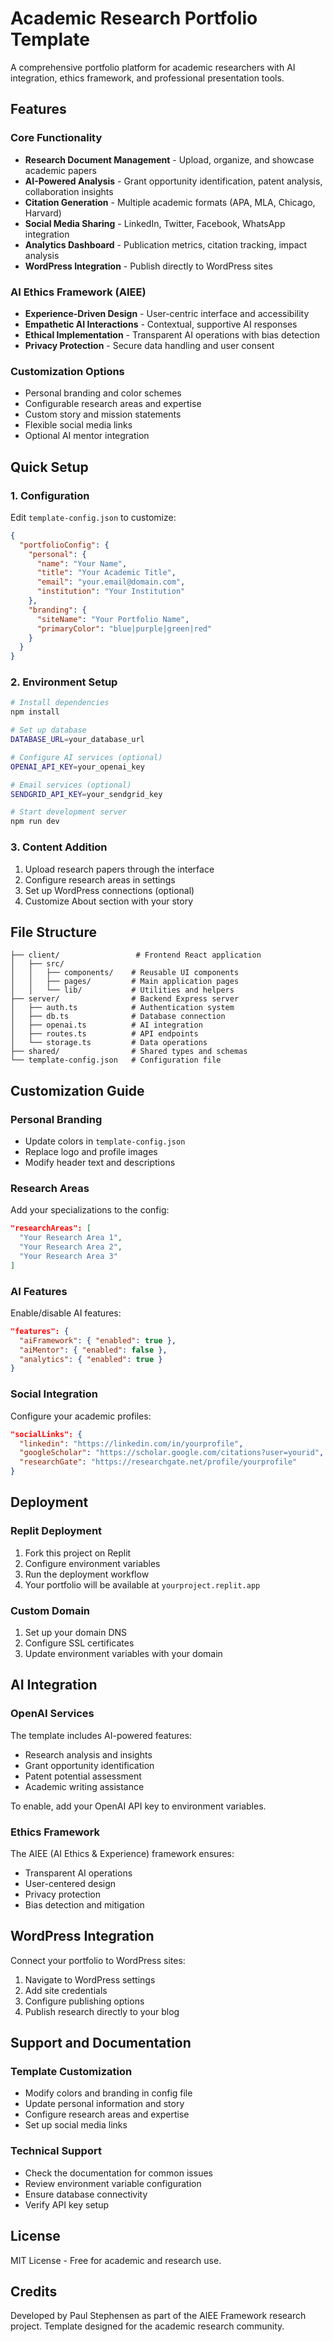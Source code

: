 # Academic Research Portfolio Template

A comprehensive portfolio platform for academic researchers with AI integration, ethics framework, and professional presentation tools.

## Features

### Core Functionality
- **Research Document Management** - Upload, organize, and showcase academic papers
- **AI-Powered Analysis** - Grant opportunity identification, patent analysis, collaboration insights
- **Citation Generation** - Multiple academic formats (APA, MLA, Chicago, Harvard)
- **Social Media Sharing** - LinkedIn, Twitter, Facebook, WhatsApp integration
- **Analytics Dashboard** - Publication metrics, citation tracking, impact analysis
- **WordPress Integration** - Publish directly to WordPress sites

### AI Ethics Framework (AIEE)
- **Experience-Driven Design** - User-centric interface and accessibility
- **Empathetic AI Interactions** - Contextual, supportive AI responses
- **Ethical Implementation** - Transparent AI operations with bias detection
- **Privacy Protection** - Secure data handling and user consent

### Customization Options
- Personal branding and color schemes
- Configurable research areas and expertise
- Custom story and mission statements
- Flexible social media links
- Optional AI mentor integration

## Quick Setup

### 1. Configuration
Edit `template-config.json` to customize:
```json
{
  "portfolioConfig": {
    "personal": {
      "name": "Your Name",
      "title": "Your Academic Title",
      "email": "your.email@domain.com",
      "institution": "Your Institution"
    },
    "branding": {
      "siteName": "Your Portfolio Name",
      "primaryColor": "blue|purple|green|red"
    }
  }
}
```

### 2. Environment Setup
```bash
# Install dependencies
npm install

# Set up database
DATABASE_URL=your_database_url

# Configure AI services (optional)
OPENAI_API_KEY=your_openai_key

# Email services (optional)
SENDGRID_API_KEY=your_sendgrid_key

# Start development server
npm run dev
```

### 3. Content Addition
1. Upload research papers through the interface
2. Configure research areas in settings
3. Set up WordPress connections (optional)
4. Customize About section with your story

## File Structure

```
├── client/                 # Frontend React application
│   ├── src/
│   │   ├── components/    # Reusable UI components
│   │   ├── pages/         # Main application pages
│   │   └── lib/           # Utilities and helpers
├── server/                # Backend Express server
│   ├── auth.ts            # Authentication system
│   ├── db.ts              # Database connection
│   ├── openai.ts          # AI integration
│   ├── routes.ts          # API endpoints
│   └── storage.ts         # Data operations
├── shared/                # Shared types and schemas
└── template-config.json   # Configuration file
```

## Customization Guide

### Personal Branding
- Update colors in `template-config.json`
- Replace logo and profile images
- Modify header text and descriptions

### Research Areas
Add your specializations to the config:
```json
"researchAreas": [
  "Your Research Area 1",
  "Your Research Area 2",
  "Your Research Area 3"
]
```

### AI Features
Enable/disable AI features:
```json
"features": {
  "aiFramework": { "enabled": true },
  "aiMentor": { "enabled": false },
  "analytics": { "enabled": true }
}
```

### Social Integration
Configure your academic profiles:
```json
"socialLinks": {
  "linkedin": "https://linkedin.com/in/yourprofile",
  "googleScholar": "https://scholar.google.com/citations?user=yourid",
  "researchGate": "https://researchgate.net/profile/yourprofile"
}
```

## Deployment

### Replit Deployment
1. Fork this project on Replit
2. Configure environment variables
3. Run the deployment workflow
4. Your portfolio will be available at `yourproject.replit.app`

### Custom Domain
1. Set up your domain DNS
2. Configure SSL certificates
3. Update environment variables with your domain

## AI Integration

### OpenAI Services
The template includes AI-powered features:
- Research analysis and insights
- Grant opportunity identification
- Patent potential assessment
- Academic writing assistance

To enable, add your OpenAI API key to environment variables.

### Ethics Framework
The AIEE (AI Ethics & Experience) framework ensures:
- Transparent AI operations
- User-centered design
- Privacy protection
- Bias detection and mitigation

## WordPress Integration

Connect your portfolio to WordPress sites:
1. Navigate to WordPress settings
2. Add site credentials
3. Configure publishing options
4. Publish research directly to your blog

## Support and Documentation

### Template Customization
- Modify colors and branding in config file
- Update personal information and story
- Configure research areas and expertise
- Set up social media links

### Technical Support
- Check the documentation for common issues
- Review environment variable configuration
- Ensure database connectivity
- Verify API key setup

## License

MIT License - Free for academic and research use.

## Credits

Developed by Paul Stephensen as part of the AIEE Framework research project.
Template designed for the academic research community.